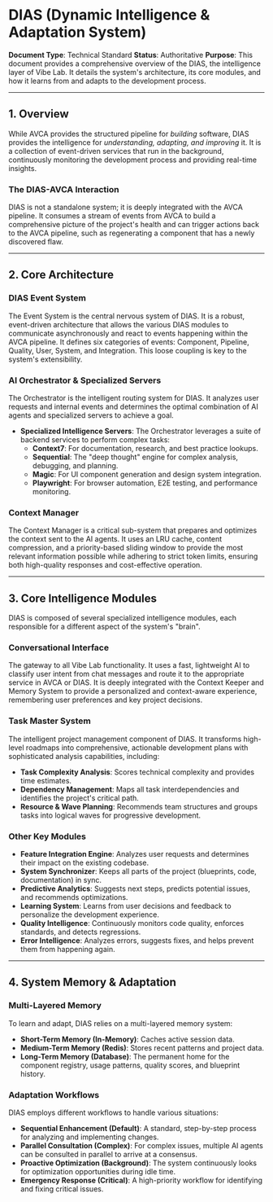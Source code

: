 # DIAS (Dynamic Intelligence & Adaptation System)

**Document Type**: Technical Standard
**Status**: Authoritative
**Purpose**: This document provides a comprehensive overview of the DIAS, the intelligence layer of Vibe Lab. It details the system's architecture, its core modules, and how it learns from and adapts to the development process.

---

## 1. Overview

While AVCA provides the structured pipeline for *building* software, DIAS provides the intelligence for *understanding, adapting, and improving* it. It is a collection of event-driven services that run in the background, continuously monitoring the development process and providing real-time insights.

### The DIAS-AVCA Interaction
DIAS is not a standalone system; it is deeply integrated with the AVCA pipeline. It consumes a stream of events from AVCA to build a comprehensive picture of the project's health and can trigger actions back to the AVCA pipeline, such as regenerating a component that has a newly discovered flaw.

---

## 2. Core Architecture

### DIAS Event System
The Event System is the central nervous system of DIAS. It is a robust, event-driven architecture that allows the various DIAS modules to communicate asynchronously and react to events happening within the AVCA pipeline. It defines six categories of events: Component, Pipeline, Quality, User, System, and Integration. This loose coupling is key to the system's extensibility.

### AI Orchestrator & Specialized Servers
The Orchestrator is the intelligent routing system for DIAS. It analyzes user requests and internal events and determines the optimal combination of AI agents and specialized servers to achieve a goal.
*   **Specialized Intelligence Servers**: The Orchestrator leverages a suite of backend services to perform complex tasks:
    *   **Context7**: For documentation, research, and best practice lookups.
    *   **Sequential**: The "deep thought" engine for complex analysis, debugging, and planning.
    *   **Magic**: For UI component generation and design system integration.
    *   **Playwright**: For browser automation, E2E testing, and performance monitoring.

### Context Manager
The Context Manager is a critical sub-system that prepares and optimizes the context sent to the AI agents. It uses an LRU cache, content compression, and a priority-based sliding window to provide the most relevant information possible while adhering to strict token limits, ensuring both high-quality responses and cost-effective operation.

---

## 3. Core Intelligence Modules

DIAS is composed of several specialized intelligence modules, each responsible for a different aspect of the system's "brain".

### Conversational Interface
The gateway to all Vibe Lab functionality. It uses a fast, lightweight AI to classify user intent from chat messages and route it to the appropriate service in AVCA or DIAS. It is deeply integrated with the Context Keeper and Memory System to provide a personalized and context-aware experience, remembering user preferences and key project decisions.

### Task Master System
The intelligent project management component of DIAS. It transforms high-level roadmaps into comprehensive, actionable development plans with sophisticated analysis capabilities, including:
*   **Task Complexity Analysis**: Scores technical complexity and provides time estimates.
*   **Dependency Management**: Maps all task interdependencies and identifies the project's critical path.
*   **Resource & Wave Planning**: Recommends team structures and groups tasks into logical waves for progressive development.

### Other Key Modules
*   **Feature Integration Engine**: Analyzes user requests and determines their impact on the existing codebase.
*   **System Synchronizer**: Keeps all parts of the project (blueprints, code, documentation) in sync.
*   **Predictive Analytics**: Suggests next steps, predicts potential issues, and recommends optimizations.
*   **Learning System**: Learns from user decisions and feedback to personalize the development experience.
*   **Quality Intelligence**: Continuously monitors code quality, enforces standards, and detects regressions.
*   **Error Intelligence**: Analyzes errors, suggests fixes, and helps prevent them from happening again.

---

## 4. System Memory & Adaptation

### Multi-Layered Memory
To learn and adapt, DIAS relies on a multi-layered memory system:
*   **Short-Term Memory (In-Memory)**: Caches active session data.
*   **Medium-Term Memory (Redis)**: Stores recent patterns and project data.
*   **Long-Term Memory (Database)**: The permanent home for the component registry, usage patterns, quality scores, and blueprint history.

### Adaptation Workflows
DIAS employs different workflows to handle various situations:
*   **Sequential Enhancement (Default)**: A standard, step-by-step process for analyzing and implementing changes.
*   **Parallel Consultation (Complex)**: For complex issues, multiple AI agents can be consulted in parallel to arrive at a consensus.
*   **Proactive Optimization (Background)**: The system continuously looks for optimization opportunities during idle time.
*   **Emergency Response (Critical)**: A high-priority workflow for identifying and fixing critical issues.
